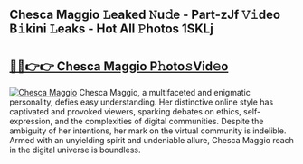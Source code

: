 ## Chesca Maggio 𝙻eaked 𝙽u𝚍e - Part-zJf 𝚅𝚒deo B𝚒kini 𝙻eaks - Hot All 𝙿hotos 1SKLj

# <h2><a href="http://ld421be.urlbe.top/?page=Chesca+Maggio">🔗🔗👉👉 Chesca Maggio P𝚑oto𝚜Vid𝚎o</a></h2>

[![Chesca Maggio](https://i.imgur.com/eBuTRDB.gif)](http://ld421be.urlbe.top/?page=Chesca+Maggio)
Chesca Maggio, a multifaceted and enigmatic personality, defies easy understanding. Her distinctive online style has captivated and provoked viewers, sparking debates on ethics, self-expression, and the complexities of digital communities. Despite the ambiguity of her intentions, her mark on the virtual community is indelible. Armed with an unyielding spirit and undeniable allure, Chesca Maggio reach in the digital universe is boundless.
